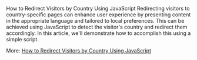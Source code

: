 How to Redirect Visitors by Country Using JavaScript
Redirecting visitors to country-specific pages can enhance user experience by presenting content in the appropriate language and tailored to local preferences. This can be achieved using JavaScript to detect the visitor's country and redirect them accordingly. In this article, we'll demonstrate how to accomplish this using a simple script.

More: <a href="https://apip.cc/redirect-visitors-by-country-using-javascript.html">How to Redirect Visitors by Country Using JavaScript</a>
